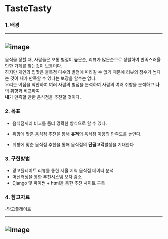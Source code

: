 # TasteTasty

### 1. 배경

-------------------
![image](https://user-images.githubusercontent.com/29995264/137684483-82a1a6e3-d9de-487d-8b29-cd5431f408f5.png)
-------------------

음식을 정할 때, 사람들은 보통 별점이 높은순, 리뷰가 많은순으로 정렬하여 만족스러울만한 가게를 찾는것이 보통이다.  
하지만 개인의 입맛은 불특정 다수의 별점에 따라갈 수 없기 때문에 리뷰의 점수가 높다는 것이 **내**가 만족할 수 있다는 보장을 할수는 없다.  
우리는 이점을 착안하여 여러 사람의 별점을 분석하여 사람의 여러 취향을 분석하고 **나**의 취향과 비교하여  
**내**가 만족할 만한 음식점을 추천할 것이다.  
  
### 2. 목표
  - 음식점끼리 비교를 좀더 명확한 방식으로 할 수 있다.
      
  - 취향에 맞춘 음식점 추천을 통해 **유저**의 음식점 이용의 만족도를 높인다.
      
  - 취향에 맞춘 음식점 추천을 통해 음식점의 **단골고객**발생을 기대한다
      
### 3. 구현방법
  - 망고플레이트 리뷰를 통한 서울 지역 음식점 데이터 분석
  - 머신러닝을 통한 추천시스템 오차 감소
  - Django 및 파이썬 + html을 통한 추천 사이트 구축

### 4. 참고자료
  -망고플레이트

-------------------
  ![image](https://user-images.githubusercontent.com/29995264/137684087-1978791f-fceb-41e4-be6f-6244ce12596b.png)
-------------------

